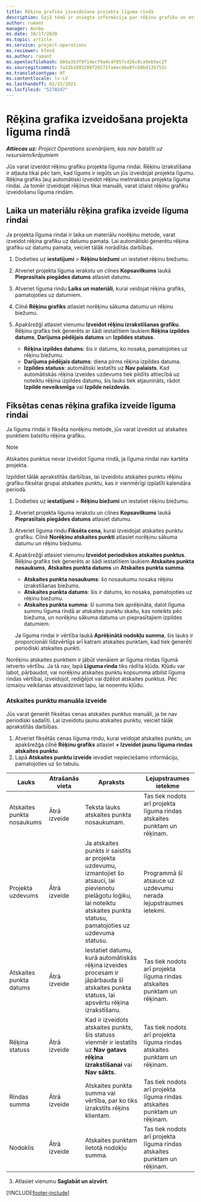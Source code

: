 ```yaml
---
title: Rēķina grafika izveidošana projekta līguma rindā
description: Šajā tēmā ir sniegta informācija par rēķinu grafiku un atskaites punktu izveidi līguma rindās.
author: rumant
manager: Annbe
ms.date: 10/17/2020
ms.topic: article
ms.service: project-operations
ms.reviewer: kfend
ms.author: rumant
ms.openlocfilehash: b0da3b3f8f14ecf9a4c4f057cd26c0ca9eb5ec2f
ms.sourcegitcommit: fa32b1893286f20271fa4ec4be8fc68bd135f53c
ms.translationtype: HT
ms.contentlocale: lv-LV
ms.lasthandoff: 02/15/2021
ms.locfileid: "5278247"
---
```

# <a name="create-an-invoice-schedule-on-a-project-based-contract-line"></a>Rēķina grafika izveidošana projekta līguma rindā 

_**Attiecas uz:** Project Operations scenārijiem, kas nav balstīti uz resursiem/krājumiem_

Jūs varat izveidot rēķinu grafiku projekta līguma rindai. Rēķinu izrakstīšana ir atļauta tikai pēc tam, kad līgums ir iegūts un jūs izveidojat projekta līgumu. Rēķina grafiks ļauj automātiski izveidot rēķinu melnrakstus projekta līguma rindai. Ja tomēr izveidojat rēķinus tikai manuāli, varat izlaist rēķinu grafiku izveidošanu līguma rindām.

## <a name="create-a-time-and-material-invoice-schedule-for-a-contract-line"></a>Laika un materiālu rēķina grafika izveide līguma rindai

Ja projekta līguma rindai ir laika un materiālu norēķinu metode, varat izveidot rēķina grafiku uz datumu pamata. Lai automātiski ģenerētu rēķina grafiku uz datumu pamata, veiciet tālāk norādītās darbības.

1. Dodieties uz **iestatījumi** > **Rēķinu biežumi** un iestatiet rēķinu biežumu.
2. Atveriet projekta līguma ierakstu un cilnes **Kopsavilkums** laukā **Pieprasītais piegādes datums** atlasiet datumu.
3. Atveriet līguma rindu **Laiks un materiāli**, kurai veidojat rēķina grafiks, pamatojoties uz datumiem. 
4. Cilnē **Rēķinu grafiks** atlasiet norēķinu sākuma datumu un rēķinu biežumu.
5. Apakšrežģī atlasiet vienumu **Izveidot rēķinu izrakstīšanas grafiku**. Rēķinu grafiks tiek ģenerēts ar šādi iestatītiem laukiem **Rēķina izpildes datums**, **Darījuma pēdējais datums** un **Izpildes statuss**.

    - **Rēķina izpildes datums**: šis ir datums, ko nosaka, pamatojoties uz rēķinu biežumu.
    - **Darījuma pēdējais datums**: diena pirms rēķina izpildes datuma.
    - **Izpildes statuss**: automātiski iestatīts uz **Nav palaists**. Kad automātiskās rēķina izveides uzdevums tiek pildīts attiecībā uz noteiktu rēķina izpildes datumu, šis lauks tiek atjaunināts, rādot **Izpilde neveiksmīga** vai **Izpilde neizdevās**.

## <a name="create-a-fixed-price-invoice-schedule-for-a-contract-line"></a>Fiksētas cenas rēķina grafika izveide līguma rindai

Ja līguma rindai ir fiksēta norēķinu metode, jūs varat izveidot uz atskaites punktiem balstītu rēķina grafiku. 

> [!NOTE]
> Atskaites punktus nevar izveidot līguma rindā, ja līguma rindai nav kartēta projekta.

Izpildiet tālāk aprakstītās darbības, lai izveidotu atskaites punktu rēķinu grafiku fiksētai grupai atskaites punktu, kas ir vienmērīgi izplatīti kalendāra periodā.

1. Dodieties uz **iestatījumi** > **Rēķinu biežumi** un iestatiet rēķinu biežumu.
2. Atveriet projekta līguma ierakstu un cilnes **Kopsavilkums** laukā **Pieprasītais piegādes datums** atlasiet datumu.
3. Atveriet līguma rindu **Fiksēta cena**, kurai izveidojat atskaites punktu grafiku. Cilnē **Norēķinu atskaites punkti** atlasiet norēķinu sākuma datumu un rēķinu biežumu. 
4. Apakšrežģī atlasiet vienumu **Izveidot periodiskos atskaites punktus**. Rēķinu grafiks tiek ģenerēts ar šādi iestatītiem laukiem **Atskaites punkta nosaukums**, **Atskaites punkta datums** un **Atskaites punkta summa**.

    - **Atskaites punkta nosaukums**: šo nosaukumu nosaka rēķinu izrakstīšanas biežums.
    - **Atskaites punkta datums**: šis ir datums, ko nosaka, pamatojoties uz rēķinu biežumu.
    - **Atskaites punkta summa**: šī summa tiek aprēķināta, dalot līguma summu līguma rindā ar atskaites punktu skaitu, kas noteikts pēc biežuma, un norēķinu sākuma datuma un pieprasītajiem izpildes datumiem.

    Ja līguma rindai ir vērtība laukā **Aprēķinātā nodokļu summa**, šis lauks ir proporcionāli līdzvērtīgs arī katram atskaites punktam, kad tiek ģenerēti periodiski atskaites punkti.

Norēķinu atskaites punktiem ir jābūt vienāiem ar līguma rindas līgumā ietverto vērtību. Ja tā nav, lapā **Līguma rinda** tiks rādīta kļūda. Kļūdu var labot, pārbaudot, vai norēķinu atskaites punktu kopsumma atbilst līguma rindas vērtībai, izveidojot, rediģējot vai dzēšot atskaites punktus. Pēc izmaiņu veikšanas atsvaidziniet lapu, lai noņemtu kļūdu.

### <a name="manually-create-milestones"></a>Atskaites punktu manuāla izveide

Jūs varat ģenerēt fiksētas cenas atskaites punktus manuāli, ja tie nav periodiski sadalīti. Lai izveidotu jaunu atskaites punktu, veiciet tālāk aprakstītās darbības.

1. Atveriet fiksētās cenas līguma rindu, kurai veidojat atskaites punktu, un apakšrežģa cilnē **Rēķinu grafiks** atlasiet **+ Izveidot jaunu līguma rindas atskaites punktu**. 
2. Lapā **Atskaites punktu izveide** ievadiet nepieciešamo informāciju, pamatojoties uz šo tabulu.

| Lauks | Atrašanās vieta | Apraksts | Lejupstraumes ietekme |
| --- | --- | --- | --- |
| Atskaites punkta nosaukums | Ātrā izveide | Teksta lauks atskaites punkta nosaukumam. | Tas tiek nodots arī projekta līguma rindas atskaites punktam un rēķinam. |
| Projekta uzdevums | Ātrā izveide | Ja atskaites punkts ir saistīts ar projekta uzdevumu, izmantojiet šo atsauci, lai pievienotu pielāgotu loģiku, lai noteiktu atskaites punkta statusu, pamatojoties uz uzdevuma statusu. | Programmā šī atsauce uz uzdevumu nerada lejupstraumes ietekmi. |
| Atskaites punkta datums | Ātrā izveide | Iestatiet datumu, kurā automātiskās rēķina izveides procesam ir jāpārbauda šī atskaites punkta statuss, lai apsvērtu rēķina izrakstīšanu. | Tas tiek nodots arī projekta līguma rindas atskaites punktam un rēķinam. |
| Rēķina statuss | Ātrā izveide | Kad ir izveidots atskaites punkts, šis statuss vienmēr ir iestatīts uz **Nav gatavs rēķina izrakstīšanai** vai **Nav sākts**. | Tas tiek nodots arī projekta līguma rindas atskaites punktam un rēķinam. |
| Rindas summa | Ātrā izveide | Atskaites punkta summa vai vērtība, par ko tiks izrakstīts rēķins klientam. | Tas tiek nodots arī projekta līguma rindas atskaites punktam un rēķinam. |
| Nodoklis | Ātrā izveide | Atskaites punktam lietotā nodokļu summa. | Tas tiek nodots arī projekta līguma rindas atskaites punktam un rēķinam. |

3. Atlasiet vienumu **Saglabāt un aizvērt**.


[!INCLUDE[footer-include](../includes/footer-banner.md)]